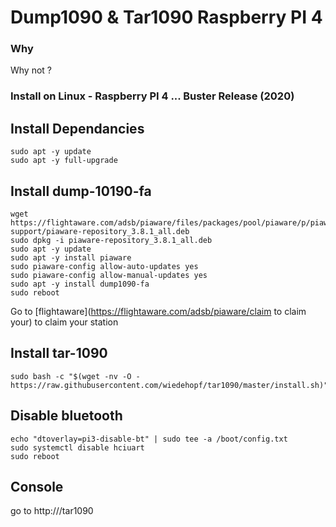 # Dump1090 & Tar1090 Raspberry PI 4 #

### Why ###
Why not ?

### Install on Linux - Raspberry PI 4 ... Buster Release (2020) ###

## Install Dependancies ##
```console
sudo apt -y update
sudo apt -y full-upgrade
```

## Install dump-10190-fa ##
```console
wget https://flightaware.com/adsb/piaware/files/packages/pool/piaware/p/piaware-support/piaware-repository_3.8.1_all.deb
sudo dpkg -i piaware-repository_3.8.1_all.deb
sudo apt -y update
sudo apt -y install piaware
sudo piaware-config allow-auto-updates yes
sudo piaware-config allow-manual-updates yes
sudo apt -y install dump1090-fa
sudo reboot
```
Go to [flightaware](https://flightaware.com/adsb/piaware/claim to claim your) to claim your station


## Install tar-1090 ##
```
sudo bash -c "$(wget -nv -O - https://raw.githubusercontent.com/wiedehopf/tar1090/master/install.sh)"
```

## Disable bluetooth ##
```console
echo "dtoverlay=pi3-disable-bt" | sudo tee -a /boot/config.txt
sudo systemctl disable hciuart
sudo reboot
```

## Console ##
go to http://<ip-of-your-pi>/tar1090
